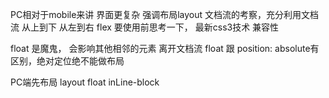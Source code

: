 PC相对于mobile来讲 界面更复杂 强调布局layout
文档流的考察，充分利用文档流 从上到下 从左到右 
flex 要使用前思考一下，  最新css3技术 
兼容性 

float 是魔鬼， 会影响其他相邻的元素
离开文档流 float 跟 position: absolute有区别，绝对定位绝不能做布局

PC端先布局 layout float 
inLine-block